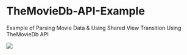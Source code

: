# TheMovieDb-API-Example
Example of Parsing Movie Data &amp; Using Shared View Transition 
Using TheMovieDb API

![](https://user-images.githubusercontent.com/37747169/41874686-a6574af8-78d9-11e8-9658-30ceb2aecb71.gif)
